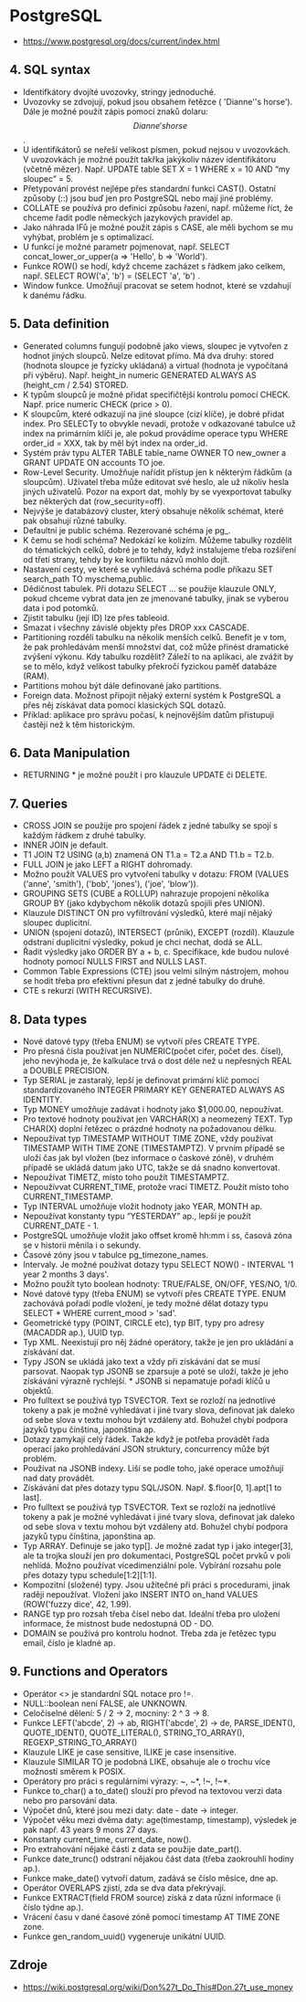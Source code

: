 # PostgreSQL
* https://www.postgresql.org/docs/current/index.html

## 4. SQL syntax
* Identifkátory dvojíté uvozovky, stringy jednoduché. 
* Uvozovky se zdvojují, pokud jsou obsahem řetězce ( 'Dianne''s horse'). Dále je možné použít zápis pomocí znaků dolaru: $$Dianne's horse$$.
* U identifikátorů se neřeší velikost písmen, pokud nejsou v uvozovkách. V uvozovkách je možné použít takřka jakýkoliv název identifikátoru (včetně mězer). Např. UPDATE table SET X = 1 WHERE x = 10 AND “my sloupec” = 5.
* Přetypování provést nejlépe přes standardní funkci CAST(). Ostatní způsoby (::) jsou buď jen pro PostgreSQL nebo mají jiné problémy.
* COLLATE se používá pro definici způsobu řazení, např. můžeme říct, že chceme řadit podle německých jazykových pravidel ap.
* Jako náhrada IFů je možné použít zápis s CASE, ale měli bychom se mu vyhýbat, problém je s optimalizací.
* U funkcí je možné parametr pojmenovat, např. SELECT concat_lower_or_upper(a => 'Hello', b => 'World').
* Funkce ROW() se hodí, když chceme zacházet s řádkem jako celkem, např. SELECT ROW('a', 'b') = (SELECT 'a', 'b') .
* Window funkce. Umožňují pracovat se setem hodnot, které se vzdahují k danému řádku.

## 5. Data definition
* Generated columns fungují podobně jako views, sloupec je vytvořen z hodnot jiných sloupců. Nelze editovat přímo. Má dva druhy: stored (hodnota sloupce je fyzicky ukládaná) a virtual (hodnota je vypočítaná při výběru). Např. height_in numeric GENERATED ALWAYS AS (height_cm / 2.54) STORED. 
* K typům sloupců je možné přidat specifičtější kontrolu pomocí CHECK. Např. price numeric CHECK (price > 0).
* K sloupcům, které odkazují na jiné sloupce (cizí klíče), je dobré přidat index. Pro SELECTy to obvykle nevadí, protože v odkazované tabulce už index na primárním klíči je, ale pokud provádíme operace typu WHERE order_id = XXX, tak by měl být index na order_id.
* Systém práv typu ALTER TABLE table_name OWNER TO new_owner a GRANT UPDATE ON accounts TO joe.
* Row-Level Security. Umožňuje nařídit přístup jen k některým řádkům (a sloupcům). Uživatel třeba může editovat své heslo, ale už nikoliv hesla jiných uživatelů. Pozor na export dat, mohly by se vyexportovat tabulky bez některých dat (row_security=off).
* Nejvýše je databázový cluster, který obsahuje několik schémat, které pak obsahují různé tabulky.
* Defaultní je public schéma. Rezerované schéma je pg_.
* K čemu se hodí schéma? Nedokází ke kolizím. Můžeme tabulky rozdělit do tématických celků, dobré je to tehdy, když instalujeme třeba rozšíření od třetí strany, tehdy by ke konfliktu názvů mohlo dojít.
* Nastavení cesty, ve které se vyhledává schéma podle příkazu SET search_path TO myschema,public.
* Dědičnost tabulek. Při dotazu SELECT … se použije klauzule ONLY, pokud chceme vybrat data jen ze jmenované tabulky, jinak se vyberou data i pod potomků.
* Zjistit tabulku (její ID) lze přes tableoid.
* Smazat i všechny závislé objekty přes DROP xxx CASCADE. 
* Partitioning rozdělí tabulku na několik menších celků. Benefit je v tom, že pak prohledávám menší množství dat, což může přinést dramatické zvýšení výkonu. Kdy tabulku rozdělit? Záleží to na aplikaci, ale zvážit by se to mělo, když velikost tabulky překročí fyzickou paměť databáze (RAM).
* Partitions mohou být dále definované jako partitions.
* Foreign data. Možnost připojit nějaký externí systém k PostgreSQL a přes něj získávat data pomocí klasických SQL dotazů.
* Příklad: aplikace pro správu počasí, k nejnovějším datům přistupuji častěji než k těm historickým.

## 6. Data Manipulation
* RETURNING * je možné použít i pro klauzule UPDATE či DELETE.

## 7. Queries
* CROSS JOIN se použije pro spojení řádek z jedné tabulky se spojí s každým řádkem z druhé tabulky.
* INNER JOIN je default.
* T1 JOIN T2 USING (a,b) znamená ON T1.a = T2.a AND T1.b = T2.b.
* FULL JOIN je jako LEFT a RIGHT dohromady.
* Možno použít VALUES pro vytvoření tabulky v dotazu: FROM (VALUES ('anne', 'smith'), ('bob', 'jones'), ('joe', 'blow')).
* GROUPING SETS (CUBE a ROLLUP) nahrazuje propojení několika GROUP BY (jako kdybychom několik dotazů spojili přes UNION).
* Klauzule DISTINCT ON pro vyfiltrování výsledků, které mají nějaký sloupec duplicitní.
* UNION (spojení dotazů), INTERSECT (průnik), EXCEPT (rozdíl). Klauzule odstraní duplicitní výsledky, pokud je chci nechat, dodá se ALL.
* Řadit výsledky jako ORDER BY a + b, c. Specifikace, kde budou nulové hodnoty pomocí NULLS FIRST and NULLS LAST.
* Common Table Expressions (CTE) jsou velmi silným nástrojem, mohou se hodit třeba pro efektivní přesun dat z jedné tabulky do druhé.
* CTE s rekurzí (WITH RECURSIVE).

## 8. Data types
* Nové datové typy (třeba ENUM) se vytvoří přes CREATE TYPE.
* Pro přesná čísla používat jen NUMERIC(počet cifer, počet des. čísel), jeho nevýhoda je, že kalkulace trvá o dost déle než u nepřesných REAL a DOUBLE PRECISION.
* Typ SERIAL je zastaralý, lepší je definovat primární klíč pomocí standardizovaného INTEGER PRIMARY KEY GENERATED ALWAYS AS IDENTITY.
* Typ MONEY umožňuje zadávat i hodnoty jako $1,000.00, nepoužívat.
* Pro textové hodnoty používat jen VARCHAR(X) a neomezený TEXT. Typ CHAR(X) doplní řetězec o prázdné hodnoty na požadovanou délku.
* Nepoužívat typ TIMESTAMP WITHOUT TIME ZONE, vždy používat TIMESTAMP WITH TIME ZONE (TIMESTAMPTZ). V prvním případě se uloží čas jak byl vložen (bez informace o časkové zóně), v druhém případě se ukládá datum jako UTC, takže se dá snadno konvertovat.
* Nepoužívat TIMETZ, místo toho použít TIMESTAMPTZ. 
* Nepoužívvat CURRENT_TIME, protože vrací TIMETZ. Použít místo toho CURRENT_TIMESTAMP.
* Typ INTERVAL umožňuje vložit hodnoty jako YEAR, MONTH ap.
* Nepoužívat konstanty typu “YESTERDAY” ap., lepší je použít CURRENT_DATE - 1.
* PostgreSQL umožňuje vložit jako offset kromě hh:mm i ss, časová zóna se v historii měnila i o sekundy.
* Časové zóny jsou v tabulce pg_timezone_names.
* Intervaly. Je možné používat dotazy typu SELECT NOW() - INTERVAL '1 year 2 months 3 days'.
* Možno použít tyto boolean hodnoty: TRUE/FALSE, ON/OFF, YES/NO, 1/0.
* Nové datové typy (třeba ENUM) se vytvoří přes CREATE TYPE. ENUM zachovává pořadí podle vložení, je tedy možné dělat dotazy typu SELECT * WHERE current_mood > 'sad'.
* Geometrické typy (POINT, CIRCLE etc), typ BIT, typy pro adresy (MACADDR ap.), UUID typ.
* Typ XML. Neexistují pro něj žádné operátory, takže je jen pro ukládání a získávání dat.
* Typy JSON se ukládá jako text a vždy při získávání dat se musí parsovat. Naopak typ JSONB se zparsuje a poté se uloží, takže je jeho získávání výrazně rychlejší. * JSONB si nepamatuje pořadí klíčů u objektů. 
* Pro fulltext se používá typ TSVECTOR. Text se rozloží na jednotlivé tokeny a pak je možné vyhledávat i jiné tvary slova, definovat jak daleko od sebe slova v textu mohou být vzdáleny atd. Bohužel chybí podpora jazyků typu čínština, japonština ap.
* Dotazy zamykají celý řádek. Takže když je potřeba provádět řada operací jako prohledávání JSON struktury, concurrency může být problém.
* Používat na JSONB indexy. Liší se podle toho, jaké operace umožňují nad daty provádět.
* Získávání dat přes dotazy typu SQL/JSON. Např. $.floor[0, 1].apt[1 to last].
* Pro fulltext se používá typ TSVECTOR. Text se rozloží na jednotlivé tokeny a pak je možné vyhledávat i jiné tvary slova, definovat jak daleko od sebe slova v textu mohou být vzdáleny atd. Bohužel chybí podpora jazyků typu čínština, japonština ap.
* Typ ARRAY. Definuje se jako typ[]. Je možné zadat typ i jako integer[3], ale ta trojka slouží jen pro dokumentaci, PostgreSQL počet prvků v poli nehlídá.  Možno používat vícedimenziální pole. Vybírání rozsahu pole přes dotazy typu schedule[1:2][1:1].
* Kompozitní (složené) typy. Jsou užitečné při práci s procedurami, jinak raději nepoužívat. Vložení jako INSERT INTO on_hand VALUES (ROW('fuzzy dice', 42, 1.99).
* RANGE typ pro rozsah třeba čísel nebo dat. Ideální třeba pro uložení informace, že mistnost bude nedostupná OD - DO.
* DOMAIN se používá pro kontrolu hodnot. Třeba zda je řetězec typu email, číslo je kladné ap.

## 9. Functions and Operators
* Operátor <> je standardní SQL notace pro !=.
* NULL::boolean není FALSE, ale UNKNOWN.
* Celočíselné dělení: 5 / 2 → 2, mocniny: 2 ^ 3 → 8.
* Funkce LEFT('abcde', 2) → ab, RIGHT('abcde', 2) → de, PARSE_IDENT(), QUOTE_IDENT(), QUOTE_LITERAL(), STRING_TO_ARRAY(), REGEXP_STRING_TO_ARRAY()
* Klauzule LIKE je case sensitive, ILIKE je case insensitive.
* Klauzule SIMILAR TO je podobná LIKE, obsahuje ale o trochu více možností směrem k POSIX.
* Operátory pro práci s regulárními výrazy: ~, ~*, !~, !~*.
* Funkce to_char() a to_date() slouží pro převod na textovou verzi data nebo pro parsování data.
* Výpočet dnů, které jsou mezi daty: date - date → integer.
* Výpočet věku mezi dvěma daty: age(timestamp, timestamp), výsledek je pak např. 43 years 9 mons 27 days.
* Konstanty current_time, current_date, now().
* Pro extrahování nějaké části z data se použije date_part().
* Funkce date_trunc() odstraní nějakou část data (třeba zaokrouhlí hodiny ap.).
* Funkce make_date() vytvoří datum, zadává se číslo měsíce, dne ap.
* Operátor OVERLAPS zjistí, zda se dva data překrývají.
* Funkce EXTRACT(field FROM source) získá z data různí informace (i číslo týdne ap.).
* Vrácení času v dané časové zóně pomocí timestamp AT TIME ZONE zone.
* Funkce gen_random_uuid() vygeneruje unikátní UUID.


## Zdroje
* https://wiki.postgresql.org/wiki/Don%27t_Do_This#Don.27t_use_money 

